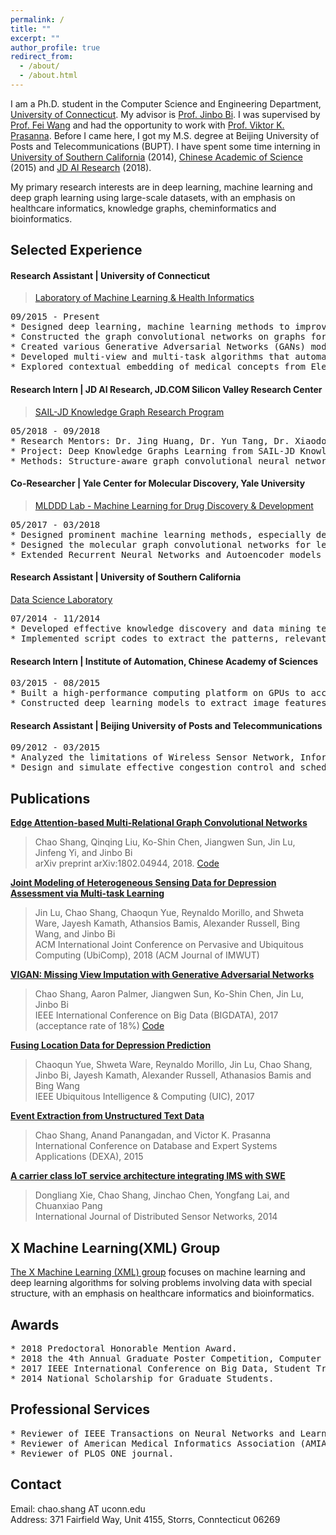 ```yaml
---
permalink: /
title: ""
excerpt: ""
author_profile: true
redirect_from: 
  - /about/
  - /about.html
---
```



I am a Ph.D. student in the Computer Science and Engineering Department, [University of Connecticut](https://uconn.edu/). My advisor is [Prof. Jinbo Bi](http://www.engr.uconn.edu/~jinbo/). I was supervised by [Prof. Fei Wang](https://sites.google.com/site/feiwang03/) and had the opportunity to work with [Prof. Viktor K. Prasanna](http://halcyon.usc.edu/~pk/prasannawebsite/). Before I came here, I got my M.S. degree at Beijing University of Posts and Telecommunications (BUPT). I have spent some time interning in [University of Southern California](https://www.usc.edu/) (2014), [Chinese Academic of Science](http://english.ia.cas.cn/) (2015) and [JD AI Research](http://air.jd.com/) (2018).

My primary research interests are in deep learning, machine learning and deep graph learning using large-scale datasets, with an emphasis on healthcare informatics, knowledge graphs, cheminformatics and bioinformatics. 


## Selected Experience

#### Research Assistant | University of Connecticut  
>[Laboratory of Machine Learning & Health Informatics](https://healthinfo.lab.uconn.edu/)
<pre>
09/2015 - Present 
* Designed deep learning, machine learning methods to improve drug discovery & precision medicine. 
* Constructed the graph convolutional networks on graphs for node embedding and graph embedding.
* Created various Generative Adversarial Networks (GANs) models on domain mappings, missing imputation, etc.
* Developed multi-view and multi-task algorithms that automatically detect disorder problems using daily living datasets.
* Explored contextual embedding of medical concepts from Electronic Health Records (EHRs) with Word2vec.
</pre>
#### Research Intern | JD AI Research, JD.COM Silicon Valley Research Center
>[SAIL-JD Knowledge Graph Research Program](https://airesearch.stanford.edu/research/knowledge_graph)
<pre>
05/2018 - 09/2018    
* Research Mentors: Dr. Jing Huang, Dr. Yun Tang, Dr. Xiaodong He.
* Project: Deep Knowledge Graphs Learning from SAIL-JD Knowledge Graph Research Program
* Methods: Structure-aware graph convolutional neural network for the link prediction and knowledge graph completion.
</pre>
#### Co-Researcher | Yale Center for Molecular Discovery, Yale University  
>[MLDDD Lab - Machine Learning for Drug Discovery & Development](https://mlddd-ct.github.io/) 
<pre>
05/2017 - 03/2018
* Designed prominent machine learning methods, especially deep learning, for the early stage of drug design.
* Designed the molecular graph convolutional networks for learning molecular representations from undirected graphs.
* Extended Recurrent Neural Networks and Autoencoder models for SMILES strings, to learn sensible chemical rules and generate synthesizable molecules encoded as text sequences.
</pre>
#### Research Assistant | University of Southern California  
[Data Science Laboratory](http://dslab.usc.edu/)
<pre>
07/2014 - 11/2014 
* Developed effective knowledge discovery and data mining techniques for emerging unstructured data. 
* Implemented script codes to extract the patterns, relevant terms and its associated parameters.
</pre>

#### Research Intern | Institute of Automation, Chinese Academy of Sciences  
<pre>
03/2015 - 08/2015 
* Built a high-performance computing platform on GPUs to accelerate deep learning research.
* Constructed deep learning models to extract image features.
</pre>

#### Research Assistant | Beijing University of Posts and Telecommunications 
<pre>
09/2012 - 03/2015  
* Analyzed the limitations of Wireless Sensor Network, Information Centric Networking, etc. 
* Design and simulate effective congestion control and scheduling algorithms.
</pre>

## Publications

__[Edge Attention-based Multi-Relational Graph Convolutional Networks](https://arxiv.org/pdf/1802.04944v1.pdf)__  
>Chao Shang, Qinqing Liu, Ko-Shin Chen, Jiangwen Sun, Jin Lu, Jinfeng Yi, and Jinbo Bi  
arXiv preprint arXiv:1802.04944, 2018.  [Code](https://github.com/Luckick/EAGCN)

__[Joint Modeling of Heterogeneous Sensing Data for Depression Assessment via Multi-task Learning](https://dl.acm.org/citation.cfm?id=3191753)__  
>Jin Lu, Chao Shang, Chaoqun Yue, Reynaldo Morillo, and Shweta Ware, Jayesh Kamath, Athansios Bamis, Alexander Russell, Bing Wang, and Jinbo Bi  
ACM International Joint Conference on Pervasive and Ubiquitous Computing (UbiComp), 2018 (ACM Journal of IMWUT)

__[VIGAN: Missing View Imputation with Generative Adversarial Networks](http://ieeexplore.ieee.org/stamp/stamp.jsp?arnumber=8257992)__  
>Chao Shang, Aaron Palmer, Jiangwen Sun, Ko-Shin Chen, Jin Lu, Jinbo Bi   
IEEE International Conference on Big Data (BIGDATA), 2017 (acceptance rate of 18%)  [Code](https://github.com/chaoshangcs/VIGAN)

__[Fusing Location Data for Depression Prediction](https://pdfs.semanticscholar.org/5023/8495b1a704c7c908155dbf66cbe6e5daca8f.pdf)__  
>Chaoqun Yue, Shweta Ware, Reynaldo Morillo, Jin Lu, Chao Shang, Jinbo Bi, Jayesh Kamath, Alexander Russell, Athanasios Bamis and Bing Wang  
IEEE Ubiquitous Intelligence & Computing (UIC), 2017

__[Event Extraction from Unstructured Text Data](https://link.springer.com/chapter/10.1007/978-3-319-22849-5_38)__  
>Chao Shang, Anand Panangadan, and Victor K. Prasanna  
International Conference on Database and Expert Systems Applications (DEXA), 2015

__[A carrier class IoT service architecture integrating IMS with SWE](http://journals.sagepub.com/doi/full/10.1155/2014/930472)__  
>Dongliang Xie, Chao Shang, Jinchao Chen, Yongfang Lai, and Chuanxiao Pang  
International Journal of Distributed Sensor Networks, 2014
		

## X Machine Learning(XML) Group
[The X Machine Learning (XML) group](https://xmachinelearning.github.io/) focuses on machine learning and deep learning algorithms for solving problems involving data with special structure, with an emphasis on healthcare informatics and bioinformatics. 


## Awards
<pre>
* 2018 Predoctoral Honorable Mention Award.
* 2018 the 4th Annual Graduate Poster Competition, Computer Science & Engineering First Place Award.
* 2017 IEEE International Conference on Big Data, Student Travel Award.
* 2014 National Scholarship for Graduate Students.
</pre>



## Professional Services
<pre>
* Reviewer of IEEE Transactions on Neural Networks and Learning Systems.
* Reviewer of American Medical Informatics Association (AMIA) Clinical Informatics Conference.
* Reviewer of PLOS ONE journal.
</pre>

## Contact
Email: chao.shang AT uconn.edu  
Address: 371 Fairfield Way, Unit 4155, Storrs, Conntecticut 06269



